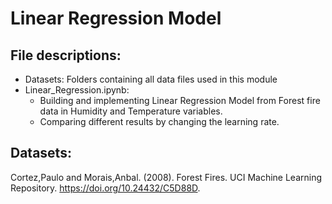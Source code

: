# Linear Regression Model

## File descriptions:

- Datasets: Folders containing all data files used in this module
- Linear_Regression.ipynb:
  - Building and implementing Linear Regression Model from Forest fire data in Humidity and Temperature variables.
  - Comparing different results by changing the learning rate.

## Datasets:

Cortez,Paulo and Morais,Anbal. (2008). Forest Fires. UCI Machine Learning Repository. https://doi.org/10.24432/C5D88D.
